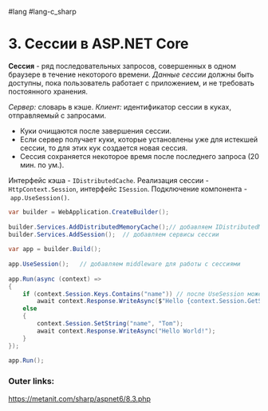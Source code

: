 #lang #lang-c_sharp 

# 3. Сессии в ASP.NET Core

**Сессия** - ряд последовательных запросов, совершенных в одном браузере в течение некоторого времени. 
*Данные сессии* должны быть доступны, пока пользователь работает с приложением, и не требовать постоянного хранения.

*Сервер:* словарь в кэше.
*Клиент:* идентификатор сессии в куках, отправляемый с запросами. 
- Куки очищаются после завершения сессии. 
- Если сервер получает куки, которые установлены уже для истекшей сессии, то для этих кук создается новая сессия.
- Сессия сохраняется некоторое время после последнего запроса (20 мин. по ум.).

Интерфейс кэша - `IDistributedCache`.
Реализация сессии - `HttpContext.Session`, интерфейс `ISession`.
Подключение компонента - `app.UseSession()`.

```csharp
var builder = WebApplication.CreateBuilder();
 
builder.Services.AddDistributedMemoryCache();// добавляем IDistributedMemoryCache
builder.Services.AddSession();  // добавляем сервисы сессии
 
var app = builder.Build();
 
app.UseSession();   // добавляем middleware для работы с сессиями
 
app.Run(async (context) =>
{
    if (context.Session.Keys.Contains("name")) // после UseSession можем обращаться к context.Session
        await context.Response.WriteAsync($"Hello {context.Session.GetString("name")}!");
    else
    {
        context.Session.SetString("name", "Tom");
        await context.Response.WriteAsync("Hello World!");
    }
});
 
app.Run();
```

### Outer links:
https://metanit.com/sharp/aspnet6/8.3.php